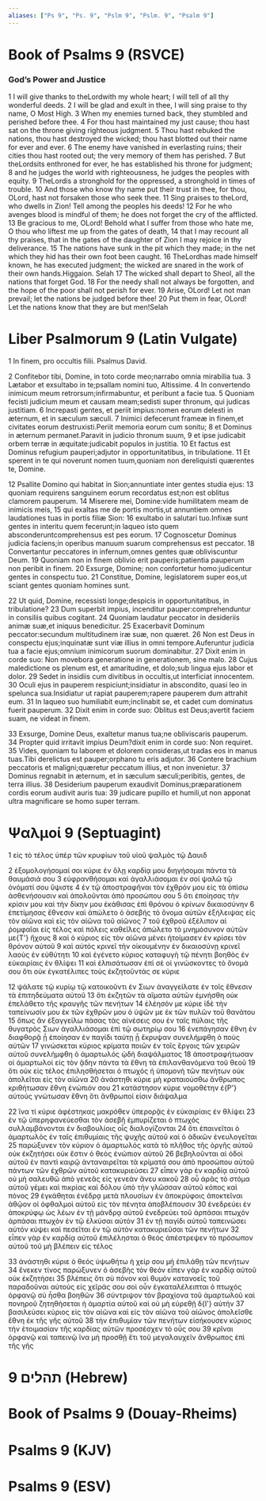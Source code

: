 ```yaml
---
aliases: ["Ps 9", "Ps. 9", "Pslm 9", "Pslm. 9", "Psalm 9"]
---
```



# Book of Psalms 9 (RSVCE)

### God’s Power and Justice
1 I will give thanks to theLordwith my whole heart; I will tell of all thy wonderful deeds.
2 I will be glad and exult in thee, I will sing praise to thy name, O Most High.
3 When my enemies turned back, they stumbled and perished before thee.
4 For thou hast maintained my just cause; thou hast sat on the throne giving righteous judgment.
5 Thou hast rebuked the nations, thou hast destroyed the wicked; thou hast blotted out their name for ever and ever.
6 The enemy have vanished in everlasting ruins; their cities thou hast rooted out; the very memory of them has perished.
7 But theLordsits enthroned for ever, he has established his throne for judgment;
8 and he judges the world with righteousness, he judges the peoples with equity.
9 TheLordis a stronghold for the oppressed, a stronghold in times of trouble.
10 And those who know thy name put their trust in thee, for thou, OLord, hast not forsaken those who seek thee.
11 Sing praises to theLord, who dwells in Zion! Tell among the peoples his deeds!
12 For he who avenges blood is mindful of them; he does not forget the cry of the afflicted.
13 Be gracious to me, OLord! Behold what I suffer from those who hate me, O thou who liftest me up from the gates of death,
14 that I may recount all thy praises, that in the gates of the daughter of Zion I may rejoice in thy deliverance.
15 The nations have sunk in the pit which they made; in the net which they hid has their own foot been caught.
16 TheLordhas made himself known, he has executed judgment; the wicked are snared in the work of their own hands.Higgaion. Selah
17 The wicked shall depart to Sheol, all the nations that forget God.
18 For the needy shall not always be forgotten, and the hope of the poor shall not perish for ever.
19 Arise, OLord! Let not man prevail; let the nations be judged before thee!
20 Put them in fear, OLord! Let the nations know that they are but men!Selah


# Liber Psalmorum 9 (Latin Vulgate)

1 In finem, pro occultis filii. Psalmus David.

2 Confitebor tibi, Domine, in toto corde meo;narrabo omnia mirabilia tua.
3 Lætabor et exsultabo in te;psallam nomini tuo, Altissime.
4 In convertendo inimicum meum retrorsum;infirmabuntur, et peribunt a facie tua.
5 Quoniam fecisti judicium meum et causam meam;sedisti super thronum, qui judicas justitiam.
6 Increpasti gentes, et periit impius:nomen eorum delesti in æternum, et in sæculum sæculi.
7 Inimici defecerunt frameæ in finem,et civitates eorum destruxisti.Periit memoria eorum cum sonitu;
8 et Dominus in æternum permanet.Paravit in judicio thronum suum,
9 et ipse judicabit orbem terræ in æquitate:judicabit populos in justitia.
10 Et factus est Dominus refugium pauperi;adjutor in opportunitatibus, in tribulatione.
11 Et sperent in te qui noverunt nomen tuum,quoniam non dereliquisti quærentes te, Domine.

12 Psallite Domino qui habitat in Sion;annuntiate inter gentes studia ejus:
13 quoniam requirens sanguinem eorum recordatus est;non est oblitus clamorem pauperum.
14 Miserere mei, Domine:vide humilitatem meam de inimicis meis,
15 qui exaltas me de portis mortis,ut annuntiem omnes laudationes tuas in portis filiæ Sion:
16 exultabo in salutari tuo.Infixæ sunt gentes in interitu quem fecerunt;in laqueo isto quem absconderuntcomprehensus est pes eorum.
17 Cognoscetur Dominus judicia faciens;in operibus manuum suarum comprehensus est peccator.
18 Convertantur peccatores in infernum,omnes gentes quæ obliviscuntur Deum.
19 Quoniam non in finem oblivio erit pauperis;patientia pauperum non peribit in finem.
20 Exsurge, Domine; non confortetur homo:judicentur gentes in conspectu tuo.
21 Constitue, Domine, legislatorem super eos,ut sciant gentes quoniam homines sunt.

22 Ut quid, Domine, recessisti longe;despicis in opportunitatibus, in tribulatione?
23 Dum superbit impius, incenditur pauper:comprehenduntur in consiliis quibus cogitant.
24 Quoniam laudatur peccator in desideriis animæ suæ,et iniquus benedicitur.
25 Exacerbavit Dominum peccator:secundum multitudinem iræ suæ, non quæret.
26 Non est Deus in conspectu ejus;inquinatæ sunt viæ illius in omni tempore.Auferuntur judicia tua a facie ejus;omnium inimicorum suorum dominabitur.
27 Dixit enim in corde suo: Non movebora generatione in generationem, sine malo.
28 Cujus maledictione os plenum est, et amaritudine, et dolo;sub lingua ejus labor et dolor.
29 Sedet in insidiis cum divitibus in occultis,ut interficiat innocentem.
30 Oculi ejus in pauperem respiciunt;insidiatur in abscondito, quasi leo in spelunca sua.Insidiatur ut rapiat pauperem;rapere pauperem dum attrahit eum.
31 In laqueo suo humiliabit eum;inclinabit se, et cadet cum dominatus fuerit pauperum.
32 Dixit enim in corde suo: Oblitus est Deus;avertit faciem suam, ne videat in finem.

33 Exsurge, Domine Deus, exaltetur manus tua;ne obliviscaris pauperum.
34 Propter quid irritavit impius Deum?dixit enim in corde suo: Non requiret.
35 Vides, quoniam tu laborem et dolorem consideras,ut tradas eos in manus tuas.Tibi derelictus est pauper;orphano tu eris adjutor.
36 Contere brachium peccatoris et maligni;quæretur peccatum illius, et non invenietur.
37 Dominus regnabit in æternum, et in sæculum sæculi;peribitis, gentes, de terra illius.
38 Desiderium pauperum exaudivit Dominus;præparationem cordis eorum audivit auris tua:
39 judicare pupillo et humili,ut non apponat ultra magnificare se homo super terram.


# Ψαλμοί 9 (Septuagint)

1 εἰς τὸ τέλος ὑπὲρ τῶν κρυφίων τοῦ υἱοῦ ψαλμὸς τῷ Δαυιδ

2 ἐξομολογήσομαί σοι κύριε ἐν ὅλῃ καρδίᾳ μου διηγήσομαι πάντα τὰ θαυμάσιά σου
3 εὐφρανθήσομαι καὶ ἀγαλλιάσομαι ἐν σοί ψαλῶ τῷ ὀνόματί σου ὕψιστε
4 ἐν τῷ ἀποστραφῆναι τὸν ἐχθρόν μου εἰς τὰ ὀπίσω ἀσθενήσουσιν καὶ ἀπολοῦνται ἀπὸ προσώπου σου
5 ὅτι ἐποίησας τὴν κρίσιν μου καὶ τὴν δίκην μου ἐκάθισας ἐπὶ θρόνου ὁ κρίνων δικαιοσύνην
6 ἐπετίμησας ἔθνεσιν καὶ ἀπώλετο ὁ ἀσεβής τὸ ὄνομα αὐτῶν ἐξήλειψας εἰς τὸν αἰῶνα καὶ εἰς τὸν αἰῶνα τοῦ αἰῶνος
7 τοῦ ἐχθροῦ ἐξέλιπον αἱ ῥομφαῖαι εἰς τέλος καὶ πόλεις καθεῖλες ἀπώλετο τὸ μνημόσυνον αὐτῶν με{T'} ἤχους
8 καὶ ὁ κύριος εἰς τὸν αἰῶνα μένει ἡτοίμασεν ἐν κρίσει τὸν θρόνον αὐτοῦ
9 καὶ αὐτὸς κρινεῖ τὴν οἰκουμένην ἐν δικαιοσύνῃ κρινεῖ λαοὺς ἐν εὐθύτητι
10 καὶ ἐγένετο κύριος καταφυγὴ τῷ πένητι βοηθὸς ἐν εὐκαιρίαις ἐν θλίψει
11 καὶ ἐλπισάτωσαν ἐπὶ σὲ οἱ γινώσκοντες τὸ ὄνομά σου ὅτι οὐκ ἐγκατέλιπες τοὺς ἐκζητοῦντάς σε κύριε

12 ψάλατε τῷ κυρίῳ τῷ κατοικοῦντι ἐν Σιων ἀναγγείλατε ἐν τοῖς ἔθνεσιν τὰ ἐπιτηδεύματα αὐτοῦ
13 ὅτι ἐκζητῶν τὰ αἵματα αὐτῶν ἐμνήσθη οὐκ ἐπελάθετο τῆς κραυγῆς τῶν πενήτων
14 ἐλέησόν με κύριε ἰδὲ τὴν ταπείνωσίν μου ἐκ τῶν ἐχθρῶν μου ὁ ὑψῶν με ἐκ τῶν πυλῶν τοῦ θανάτου
15 ὅπως ἂν ἐξαγγείλω πάσας τὰς αἰνέσεις σου ἐν ταῖς πύλαις τῆς θυγατρὸς Σιων ἀγαλλιάσομαι ἐπὶ τῷ σωτηρίῳ σου
16 ἐνεπάγησαν ἔθνη ἐν διαφθορᾷ ᾗ ἐποίησαν ἐν παγίδι ταύτῃ ᾗ ἔκρυψαν συνελήμφθη ὁ ποὺς αὐτῶν
17 γινώσκεται κύριος κρίματα ποιῶν ἐν τοῖς ἔργοις τῶν χειρῶν αὐτοῦ συνελήμφθη ὁ ἁμαρτωλός ᾠδὴ διαψάλματος
18 ἀποστραφήτωσαν οἱ ἁμαρτωλοὶ εἰς τὸν ᾅδην πάντα τὰ ἔθνη τὰ ἐπιλανθανόμενα τοῦ θεοῦ
19 ὅτι οὐκ εἰς τέλος ἐπιλησθήσεται ὁ πτωχός ἡ ὑπομονὴ τῶν πενήτων οὐκ ἀπολεῖται εἰς τὸν αἰῶνα
20 ἀνάστηθι κύριε μὴ κραταιούσθω ἄνθρωπος κριθήτωσαν ἔθνη ἐνώπιόν σου
21 κατάστησον κύριε νομοθέτην ἐ{P'} αὐτούς γνώτωσαν ἔθνη ὅτι ἄνθρωποί εἰσιν διάψαλμα

22 ἵνα τί κύριε ἀφέστηκας μακρόθεν ὑπερορᾷς ἐν εὐκαιρίαις ἐν θλίψει
23 ἐν τῷ ὑπερηφανεύεσθαι τὸν ἀσεβῆ ἐμπυρίζεται ὁ πτωχός συλλαμβάνονται ἐν διαβουλίοις οἷς διαλογίζονται
24 ὅτι ἐπαινεῖται ὁ ἁμαρτωλὸς ἐν ταῖς ἐπιθυμίαις τῆς ψυχῆς αὐτοῦ καὶ ὁ ἀδικῶν ἐνευλογεῖται
25 παρώξυνεν τὸν κύριον ὁ ἁμαρτωλός κατὰ τὸ πλῆθος τῆς ὀργῆς αὐτοῦ οὐκ ἐκζητήσει οὐκ ἔστιν ὁ θεὸς ἐνώπιον αὐτοῦ
26 βεβηλοῦνται αἱ ὁδοὶ αὐτοῦ ἐν παντὶ καιρῷ ἀνταναιρεῖται τὰ κρίματά σου ἀπὸ προσώπου αὐτοῦ πάντων τῶν ἐχθρῶν αὐτοῦ κατακυριεύσει
27 εἶπεν γὰρ ἐν καρδίᾳ αὐτοῦ οὐ μὴ σαλευθῶ ἀπὸ γενεᾶς εἰς γενεὰν ἄνευ κακοῦ
28 οὗ ἀρᾶς τὸ στόμα αὐτοῦ γέμει καὶ πικρίας καὶ δόλου ὑπὸ τὴν γλῶσσαν αὐτοῦ κόπος καὶ πόνος
29 ἐγκάθηται ἐνέδρᾳ μετὰ πλουσίων ἐν ἀποκρύφοις ἀποκτεῖναι ἀθῷον οἱ ὀφθαλμοὶ αὐτοῦ εἰς τὸν πένητα ἀποβλέπουσιν
30 ἐνεδρεύει ἐν ἀποκρύφῳ ὡς λέων ἐν τῇ μάνδρᾳ αὐτοῦ ἐνεδρεύει τοῦ ἁρπάσαι πτωχόν ἁρπάσαι πτωχὸν ἐν τῷ ἑλκύσαι αὐτόν
31 ἐν τῇ παγίδι αὐτοῦ ταπεινώσει αὐτόν κύψει καὶ πεσεῖται ἐν τῷ αὐτὸν κατακυριεῦσαι τῶν πενήτων
32 εἶπεν γὰρ ἐν καρδίᾳ αὐτοῦ ἐπιλέλησται ὁ θεός ἀπέστρεψεν τὸ πρόσωπον αὐτοῦ τοῦ μὴ βλέπειν εἰς τέλος

33 ἀνάστηθι κύριε ὁ θεός ὑψωθήτω ἡ χείρ σου μὴ ἐπιλάθῃ τῶν πενήτων
34 ἕνεκεν τίνος παρώξυνεν ὁ ἀσεβὴς τὸν θεόν εἶπεν γὰρ ἐν καρδίᾳ αὐτοῦ οὐκ ἐκζητήσει
35 βλέπεις ὅτι σὺ πόνον καὶ θυμὸν κατανοεῖς τοῦ παραδοῦναι αὐτοὺς εἰς χεῖράς σου σοὶ οὖν ἐγκαταλέλειπται ὁ πτωχός ὀρφανῷ σὺ ἦσθα βοηθῶν
36 σύντριψον τὸν βραχίονα τοῦ ἁμαρτωλοῦ καὶ πονηροῦ ζητηθήσεται ἡ ἁμαρτία αὐτοῦ καὶ οὐ μὴ εὑρεθῇ δ{I'} αὐτήν
37 βασιλεύσει κύριος εἰς τὸν αἰῶνα καὶ εἰς τὸν αἰῶνα τοῦ αἰῶνος ἀπολεῖσθε ἔθνη ἐκ τῆς γῆς αὐτοῦ
38 τὴν ἐπιθυμίαν τῶν πενήτων εἰσήκουσεν κύριος τὴν ἑτοιμασίαν τῆς καρδίας αὐτῶν προσέσχεν τὸ οὖς σου
39 κρῖναι ὀρφανῷ καὶ ταπεινῷ ἵνα μὴ προσθῇ ἔτι τοῦ μεγαλαυχεῖν ἄνθρωπος ἐπὶ τῆς γῆς


# 9 תהלים (Hebrew)


# Book of Psalms 9 (Douay-Rheims)


# Psalms 9 (KJV)


# Psalms 9 (ESV)

